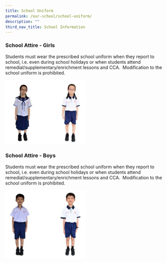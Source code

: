 ```yaml
---
title: School Uniform
permalink: /our-school/school-uniform/
description: ""
third_nav_title: School Information
---
```

### **School Attire - Girls**

Students must wear the prescribed school uniform when they report to school, i.e. even during school holidays or when students attend remedial/supplementary/enrichment lessons and CCA.  Modification to the school uniform is prohibited.


<img src="/images/School%20Attire%20Girls.png"  
style="width:50%">

### **School Attire - Boys**

Students must wear the prescribed school uniform when they report to school, i.e. even during school holidays or when students attend remedial/supplementary/enrichment lessons and CCA.  Modification to the school uniform is prohibited.


<img src="/images/School%20Attire%20Boys.png"  
style="width:50%">